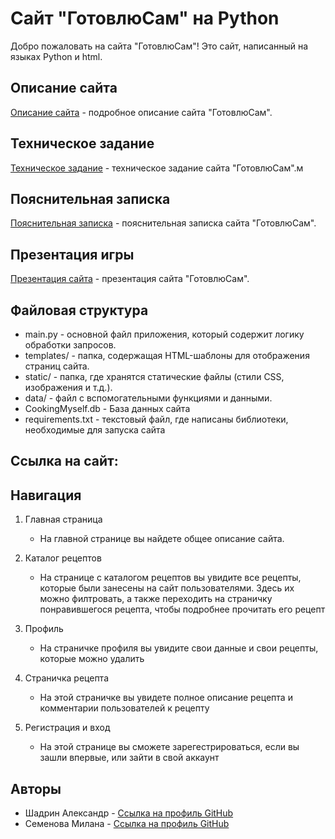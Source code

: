 # Сайт "ГотовлюСам" на Python

<!-- Иконка сайта -->

Добро пожаловать на сайта "ГотовлюСам"! Это сайт, написанный на языках Python и html. 

## Описание сайта

[Описание сайта](Описание_сайта.md) - подробное описание сайта "ГотовлюСам".

## Техническое задание

[Техническое задание](Техническое_задание.md) - техническое задание сайта "ГотовлюСам".м
## Пояснительная записка

[Пояснительная записка](Пояснительная_записка.md) - пояснительная записка сайта "ГотовлюСам".

## Презентация игры

[Презентация сайта](Презентация_сайта.pdf) - презентация сайта "ГотовлюСам".

## Файловая структура

- main.py - основной файл приложения, который содержит логику обработки запросов.
- templates/ - папка, содержащая HTML-шаблоны для отображения страниц сайта.
- static/ - папка, где хранятся статические файлы (стили CSS, изображения и т.д.).
- data/ - файл с вспомогательными функциями и данными.
- CookingMyself.db - База данных сайта
- requirements.txt - текстовый файл, где написаны библиотеки, необходимые для запуска сайта

## Ссылка на сайт:



## Навигация

1. Главная страница
   - На главной странице вы найдете общее описание сайта.

2. Каталог рецептов
   - На странице с каталогом рецептов вы увидите все рецепты, которые были занесены на сайт пользователями. Здесь их можно филтровать, а также переходить на страничку понравившегося рецепта, чтобы подробнее прочитать его рецепт

3. Профиль
   - На страничке профиля вы увидите свои данные и свои рецепты, которые можно удалить

4. Страничка рецепта
   - На этой страничке вы увидете полное описание рецепта и комментарии пользователей к рецепту

5. Регистрация и вход
   - На этой странице вы сможете зарегестрироваться, если вы зашли впервые, или зайти в свой аккаунт




## Авторы

- Шадрин Александр - [Ссылка на профиль GitHub](https://github.com/Sh-Shanya)
- Семенова Милана - [Ссылка на профиль GitHub](https://github.com/millfsw)

